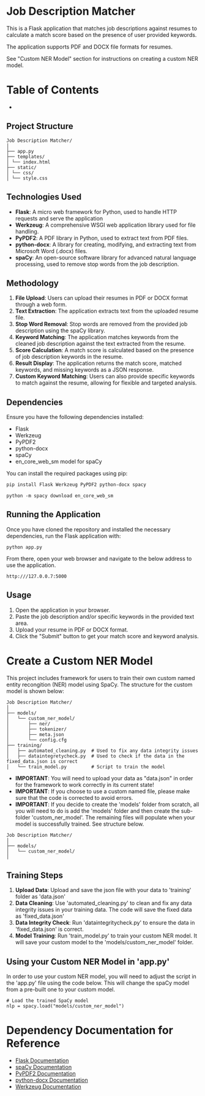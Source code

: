 # Job Description Matcher


This is a Flask application that matches job descriptions against resumes to calculate a match score based on the presence of user provided keywords. 

The application supports PDF and DOCX file formats for resumes.

See "Custom NER Model" section for instructions on creating a custom NER model. 

# Table of Contents 
- 


## Project Structure
```
Job Description Matcher/
│
├── app.py
├── templates/
│ └── index.html
├── static/
│ └── css/
│ └── style.css

```

## Technologies Used 

- **Flask**: A micro web framework for Python, used to handle HTTP requests and serve the application
- **Werkzeug**: A comprehensive WSGI web application library used for file handling.
- **PyPDF2**: A PDF library in Python, used to extract text from PDF files.
- **python-docx**: A library for creating, modifying, and extracting text from Microsoft Word (.docx) files.
- **spaCy**: An open-source software library for advanced natural language processing, used to remove stop words from the job description.

## Methodology

1. **File Upload**: Users can upload their resumes in PDF or DOCX format through a web form.
2. **Text Extraction**: The application extracts text from the uploaded resume file.
3. **Stop Word Removal**: Stop words are removed from the provided job description using the spaCy library.
4. **Keyword Matching**: The application matches keywords from the cleaned job description against the text extracted from the resume.
5. **Score Calculation**: A match score is calculated based on the presence of job description keywords in the resume.
6. **Result Display**: The application returns the match score, matched keywords, and missing keywords as a JSON response.
7. **Custom Keyword Matching**: Users can also provide specific keywords to match against the resume, allowing for flexible and targeted analysis.


## Dependencies

Ensure you have the following dependencies installed:

- Flask
- Werkzeug
- PyPDF2
- python-docx
- spaCy
- en_core_web_sm model for spaCy

You can install the required packages using pip:

```sh
pip install Flask Werkzeug PyPDF2 python-docx spacy
```

```
python -m spacy download en_core_web_sm
```

## Running the Application

Once you have cloned the repository and installed the necessary dependencies, run the Flask application with: 
```
python app.py
```
From there, open your web browser and navigate to the below address to use the application. 
```
http:///127.0.0.7:5000
```

## Usage 

1. Open the application in your browser.
2. Paste the job description and/or specific keywords in the provided text area.
3. Upload your resume in PDF or DOCX format.
4. Click the "Submit" button to get your match score and keyword analysis.

# Create a Custom NER Model

This project includes framework for users to train their own custom named entity recongition (NER) model using SpaCy. The structure for the custom model is shown below: 

```
Job Description Matcher/
│
├── models/
│   └── custom_ner_model/
│       ├── ner/
│       ├── tokenizer/
│       ├── meta.json
│       └── config.cfg
├── training/
│   ├── automated_cleaning.py  # Used to fix any data integrity issues
│   ├── dataintegretycheck.py  # Used to check if the data in the fixed_data.json is correct
│   └── train_model.py         # Script to train the model
```

- **IMPORTANT**: You will need to upload your data as "data.json" in order for the framework to work correctly in its current state!
- **IMPORTANT**: If you choose to use a custom named file, please make sure that the code is corrected to avoid errors.
- **IMPORTANT**: If you decide to create the 'models' folder from scratch, all you will need to do is add the 'models' folder and then create the sub-folder 'custom_ner_model'. The remaining files will populate when your model is successfully trained. See structure below. 
```
Job Description Matcher/
│
├── models/
│   └── custom_ner_model/
│      

```


## Training Steps 

1. **Upload Data**: Upload and save the json file with your data to 'training' folder as 'data.json'
2. **Data Cleaning**: Use 'automated_cleaning.py' to clean and fix any data integrity issues in your training data. The code will save the fixed data as 'fixed_data.json'
3. **Data Integrity Check**: Run 'dataintegritycheck.py' to ensure the data in 'fixed_data.json' is correct.
4. **Model Training**: Run 'train_model.py' to train your custom NER model. It will save your custom model to the 'models/custom_ner_model' folder.

## Using your Custom NER Model in 'app.py' 

In order to use your custom NER model, you will need to adjust the script in the 'app.py' file using the code below. This will change the spaCy model from a pre-built one to your custom model.

```
# Load the trained SpaCy model
nlp = spacy.load("models/custom_ner_model")
```


# Dependency Documentation for Reference

- [Flask Documentation](https://flask.palletsprojects.com/en/3.0.x/)
- [spaCy Documentation](https://spacy.io/)
- [PyPDF2 Documentation](https://pypdf.readthedocs.io/en/latest/index.html)
- [python-docx Documentation](https://python-docx.readthedocs.io/en/latest/)
- [Werkzeug Documentation](https://werkzeug.palletsprojects.com/en/3.0.x/)


